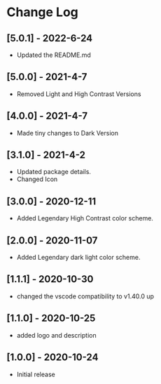 # Change Log


## [5.0.1] - 2022-6-24

- Updated the README.md

## [5.0.0] - 2021-4-7

- Removed Light and High Contrast Versions

## [4.0.0] - 2021-4-7

- Made tiny changes to Dark Version

## [3.1.0] - 2021-4-2

- Updated package details.
- Changed Icon

## [3.0.0] - 2020-12-11

- Added Legendary High Contrast color scheme.

## [2.0.0] - 2020-11-07

- Added Legendary dark light color scheme.

## [1.1.1] - 2020-10-30

- changed the vscode compatibility to v1.40.0 up

## [1.1.0] - 2020-10-25

- added logo and description

## [1.0.0] - 2020-10-24

- Initial release
